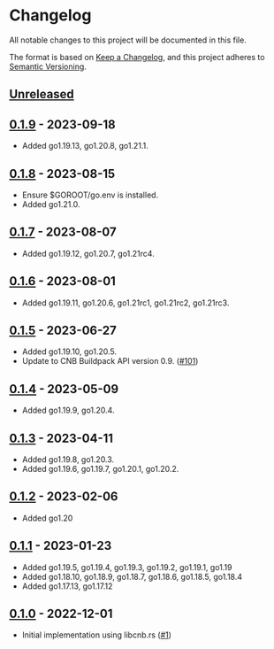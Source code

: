 # Changelog

All notable changes to this project will be documented in this file.

The format is based on [Keep a Changelog](https://keepachangelog.com/en/1.1.0/),
and this project adheres to [Semantic Versioning](https://semver.org/spec/v2.0.0.html).

## [Unreleased]

## [0.1.9] - 2023-09-18

- Added go1.19.13, go1.20.8, go1.21.1.

## [0.1.8] - 2023-08-15

- Ensure $GOROOT/go.env is installed.
- Added go1.21.0.

## [0.1.7] - 2023-08-07

- Added go1.19.12, go1.20.7, go1.21rc4.

## [0.1.6] - 2023-08-01

- Added go1.19.11, go1.20.6, go1.21rc1, go1.21rc2, go1.21rc3.

## [0.1.5] - 2023-06-27

- Added go1.19.10, go1.20.5.
- Update to CNB Buildpack API version 0.9. ([#101](https://github.com/heroku/buildpacks-go/pull/101))

## [0.1.4] - 2023-05-09

- Added go1.19.9, go1.20.4.

## [0.1.3] - 2023-04-11

- Added go1.19.8, go1.20.3.
- Added go1.19.6, go1.19.7, go1.20.1, go1.20.2.

## [0.1.2] - 2023-02-06

- Added go1.20

## [0.1.1] - 2023-01-23

- Added go1.19.5, go1.19.4, go1.19.3, go1.19.2, go1.19.1, go1.19
- Added go1.18.10, go1.18.9, go1.18.7, go1.18.6, go1.18.5, go1.18.4
- Added go1.17.13, go1.17.12

## [0.1.0] - 2022-12-01

- Initial implementation using libcnb.rs ([#1](https://github.com/heroku/buildpacks-go/pull/1))

[unreleased]: https://github.com/heroku/buildpacks-go/compare/v0.1.9...HEAD
[0.1.9]: https://github.com/heroku/buildpacks-go/compare/v0.1.8...v0.1.9
[0.1.8]: https://github.com/heroku/buildpacks-go/compare/v0.1.7...v0.1.8
[0.1.7]: https://github.com/heroku/buildpacks-go/compare/v0.1.6...v0.1.7
[0.1.6]: https://github.com/heroku/buildpacks-go/compare/v0.1.5...v0.1.6
[0.1.5]: https://github.com/heroku/buildpacks-go/compare/v0.1.4...v0.1.5
[0.1.4]: https://github.com/heroku/buildpacks-go/compare/v0.1.3...v0.1.4
[0.1.3]: https://github.com/heroku/buildpacks-go/compare/v0.1.2...v0.1.3
[0.1.2]: https://github.com/heroku/buildpacks-go/compare/v0.1.1...v0.1.2
[0.1.1]: https://github.com/heroku/buildpacks-go/compare/v0.1.0...v0.1.1
[0.1.0]: https://github.com/heroku/buildpacks-go/releases/tag/v0.1.0
